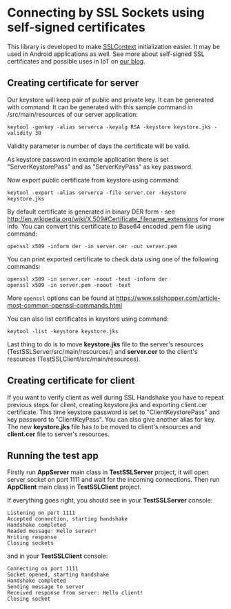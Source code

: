 # Connecting by SSL Sockets using self-signed certificates

This library is developed to make [SSLContext](https://docs.oracle.com/javase/7/docs/api/javax/net/ssl/SSLContext.html) initialization easier. It may be used in Android applications as well. See more about self-signed SSL certificates and possible uses in IoT on [our blog](http://blog.blastlab.co/post/103564752561/security-in-iot).

## Creating certificate for server

Our keystore will keep pair of public and private key. It can be generated with command: It can be generated with this sample command in /src/main/resources of our server application:

```
keytool -genkey -alias serverca -keyalg RSA -keystore keystore.jks -validity 30
```

Validity parameter is number of days the certificate will be valid.

As keystore password in example application there is set "ServerKeystorePass" and as "ServerKeyPass" as key password.

Now export public certificate from keystore using command:

```
keytool -export -alias serverca -file server.cer -keystore keystore.jks
```

By default certificate is generated in binary DER form - see http://en.wikipedia.org/wiki/X.509#Certificate_filename_extensions for more info. You can convert this certificate to Base64 encoded .pem file using command:

```
openssl x509 -inform der -in server.cer -out server.pem
```

You can print exported certificate to check data using one of the following commands:

```
openssl x509 -in server.cer -noout -text -inform der
openssl x509 -in server.pem -noout -text
```

More `openssl` options can be found at https://www.sslshopper.com/article-most-common-openssl-commands.html

You can also list certificates in keystore using command:

```
keytool -list -keystore keystore.jks
```

Last thing to do is to move **keystore.jks** file to the server's resources (TestSSLServer/src/main/resources/) and **server.cer** to the client's resources (TestSSLClient/src/main/resources).

## Creating certificate for client

If you want to verify client as well during SSL Handshake you have to repeat previous steps for client, creating keystore.jks and exporting client.cer certificate. This time keystore password is set to "ClientKeystorePass" and key password to "ClientKeyPass". You can also give another alias for key.
The new **keystore.jks** file has to be moved to client's resources and **client.cer** file to server's resources.

## Running the test app

Firstly run **AppServer** main class in **TestSSLServer** project, it will open server socket on port 1111 and wait for the incoming connections. Then run **AppClient** main class in **TestSSLClient** project.

If everything goes right, you should see in your **TestSSLServer** console:

```
Listening on port 1111
Accepted connection, starting handshake
Handshake completed
Readed message: Hello server!
Writing response
Closing sockets
```

and in your **TestSSLClient** console:

```
Connecting on port 1111
Socket opened, starting handshake
Handshake completed
Sending message to server
Received response from server: Hello client!
Closing socket
```
